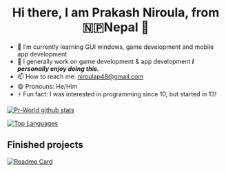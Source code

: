 <h1 align='center'> Hi there, I am Prakash Niroula, from 🇳🇵Nepal  👋</h1>

- 🌱 I’m currently learning GUI windows, game development and mobile app development
- 🔭 I generally work on game development & app development ***I personally enjoy doing this.***
- 📫 How to reach me: niroulap48@gmail.com
- 😄 Pronouns: He/Him
- ⚡ Fun fact: I was interested in programming since 10, but started in 13!

[![Pr-World github stats](https://github-readme-stats.vercel.app/api?username=Pr-World&show_icons=true&theme=radical&hide=prs,stars&count_private=true&border_radius=10)](https://github.com/Pr-World/Pr-World/)

[![Top Languages](https://github-readme-stats.vercel.app/api/top-langs/?username=Pr-World&layout=compact&theme=radical&border_radius=10)](https://github.com/Pr-World?tab=repositories)

## Finished projects

[![Readme Card](https://github-readme-stats.vercel.app/api/pin/?username=Pr-World&repo=flappy-bird&theme=radical&show_owner=true&border_radius=10)](https://github.com/Pr-World/flappy-bird)
